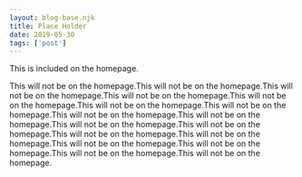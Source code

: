 ```yaml
---
layout: blog-base.njk 
title: Place Holder
date: 2019-05-30
tags: ['post']
---
```

<!-- Excerpt Start -->
This is included on the homepage.
<!-- Excerpt End -->
 
This will not be on the homepage.This will not be on the homepage.This will not be on the homepage.This will not be on the homepage.This will not be on the homepage.This will not be on the homepage.This will not be on the homepage.This will not be on the homepage.This will not be on the homepage.This will not be on the homepage.This will not be on the homepage.This will not be on the homepage.This will not be on the homepage.This will not be on the homepage.This will not be on the homepage.This will not be on the homepage.This will not be on the homepage.